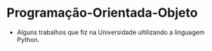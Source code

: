 # Programação-Orientada-Objeto

- Alguns trabalhos que fiz na Universidade ultilizando a linguagem Python.


